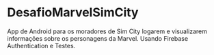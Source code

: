 # DesafioMarvelSimCity
App de Android para os moradores de Sim City logarem e visualizarem informações sobre os personagens da Marvel. Usando Firebase Authentication e Testes.
